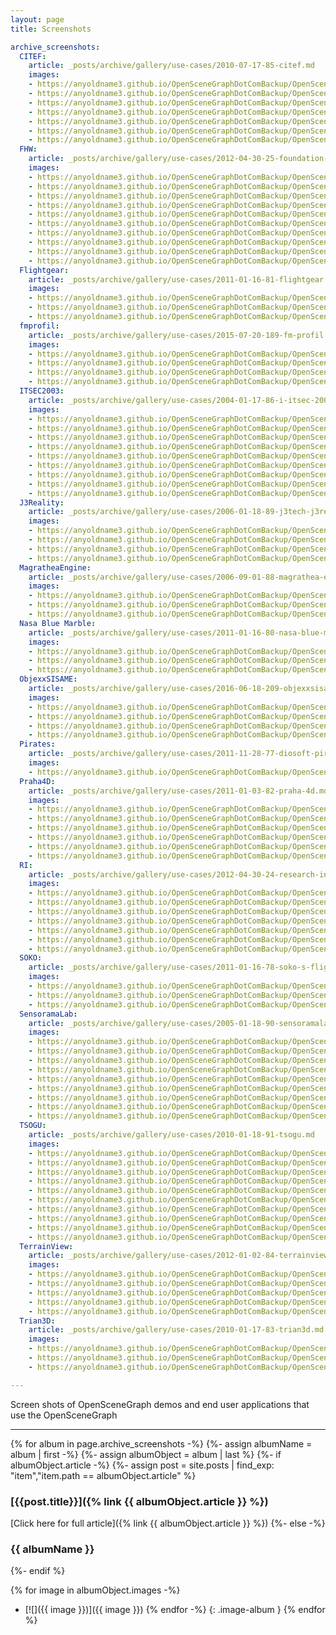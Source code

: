 ```yaml
---
layout: page
title: Screenshots

archive_screenshots:
  CITEF:
    article: _posts/archive/gallery/use-cases/2010-07-17-85-citef.md
    images:
    - https://anyoldname3.github.io/OpenSceneGraphDotComBackup/OpenSceneGraph/www.openscenegraph.com/images/gallery/Screenshots/CITEF/L301.jpg
    - https://anyoldname3.github.io/OpenSceneGraphDotComBackup/OpenSceneGraph/www.openscenegraph.com/images/gallery/Screenshots/CITEF/L302.jpg
    - https://anyoldname3.github.io/OpenSceneGraphDotComBackup/OpenSceneGraph/www.openscenegraph.com/images/gallery/Screenshots/CITEF/L303.jpg
    - https://anyoldname3.github.io/OpenSceneGraphDotComBackup/OpenSceneGraph/www.openscenegraph.com/images/gallery/Screenshots/CITEF/ML01.jpg
    - https://anyoldname3.github.io/OpenSceneGraphDotComBackup/OpenSceneGraph/www.openscenegraph.com/images/gallery/Screenshots/CITEF/ML02.jpg
    - https://anyoldname3.github.io/OpenSceneGraphDotComBackup/OpenSceneGraph/www.openscenegraph.com/images/gallery/Screenshots/CITEF/ML03.jpg
    - https://anyoldname3.github.io/OpenSceneGraphDotComBackup/OpenSceneGraph/www.openscenegraph.com/images/gallery/Screenshots/CITEF/SA01.jpg
  FHW:
    article: _posts/archive/gallery/use-cases/2012-04-30-25-foundation-of-the-hellenic-world.md
    images:
    - https://anyoldname3.github.io/OpenSceneGraphDotComBackup/OpenSceneGraph/www.openscenegraph.com/images/gallery/Screenshots/FHW/Heruls1.png
    - https://anyoldname3.github.io/OpenSceneGraphDotComBackup/OpenSceneGraph/www.openscenegraph.com/images/gallery/Screenshots/FHW/Heruls2.png
    - https://anyoldname3.github.io/OpenSceneGraphDotComBackup/OpenSceneGraph/www.openscenegraph.com/images/gallery/Screenshots/FHW/Heruls3.png
    - https://anyoldname3.github.io/OpenSceneGraphDotComBackup/OpenSceneGraph/www.openscenegraph.com/images/gallery/Screenshots/FHW/Miletus1.png
    - https://anyoldname3.github.io/OpenSceneGraphDotComBackup/OpenSceneGraph/www.openscenegraph.com/images/gallery/Screenshots/FHW/Miletus2.png
    - https://anyoldname3.github.io/OpenSceneGraphDotComBackup/OpenSceneGraph/www.openscenegraph.com/images/gallery/Screenshots/FHW/Priene_shot1.png
    - https://anyoldname3.github.io/OpenSceneGraphDotComBackup/OpenSceneGraph/www.openscenegraph.com/images/gallery/Screenshots/FHW/Priene_shot3.png
    - https://anyoldname3.github.io/OpenSceneGraphDotComBackup/OpenSceneGraph/www.openscenegraph.com/images/gallery/Screenshots/FHW/Priene_shot4.png
    - https://anyoldname3.github.io/OpenSceneGraphDotComBackup/OpenSceneGraph/www.openscenegraph.com/images/gallery/Screenshots/FHW/Priene_shot5.png
    - https://anyoldname3.github.io/OpenSceneGraphDotComBackup/OpenSceneGraph/www.openscenegraph.com/images/gallery/Screenshots/FHW/Screenshot-11.png
  Flightgear:
    article: _posts/archive/gallery/use-cases/2011-01-16-81-flightgear.md
    images:
    - https://anyoldname3.github.io/OpenSceneGraphDotComBackup/OpenSceneGraph/www.openscenegraph.com/images/gallery/Screenshots/Flightgear/747.jpg
    - https://anyoldname3.github.io/OpenSceneGraphDotComBackup/OpenSceneGraph/www.openscenegraph.com/images/gallery/Screenshots/Flightgear/concorde-gui.jpg
    - https://anyoldname3.github.io/OpenSceneGraphDotComBackup/OpenSceneGraph/www.openscenegraph.com/images/gallery/Screenshots/Flightgear/imgp1556.jpg
  fmprofil:
    article: _posts/archive/gallery/use-cases/2015-07-20-189-fm-profil.md
    images:
    - https://anyoldname3.github.io/OpenSceneGraphDotComBackup/OpenSceneGraph/www.openscenegraph.com/images/gallery/Screenshots/fmprofil/2D-3D.png
    - https://anyoldname3.github.io/OpenSceneGraphDotComBackup/OpenSceneGraph/www.openscenegraph.com/images/gallery/Screenshots/fmprofil/3d-ansicht.png
    - https://anyoldname3.github.io/OpenSceneGraphDotComBackup/OpenSceneGraph/www.openscenegraph.com/images/gallery/Screenshots/fmprofil/3d-laserscan.png
    - https://anyoldname3.github.io/OpenSceneGraphDotComBackup/OpenSceneGraph/www.openscenegraph.com/images/gallery/Screenshots/fmprofil/3d-orthophoto.png
  ITSEC2003:
    article: _posts/archive/gallery/use-cases/2004-01-17-86-i-itsec-2003.md
    images:
    - https://anyoldname3.github.io/OpenSceneGraphDotComBackup/OpenSceneGraph/www.openscenegraph.com/images/gallery/Screenshots/ITSEC2003/itsec2003_01_th.jpg
    - https://anyoldname3.github.io/OpenSceneGraphDotComBackup/OpenSceneGraph/www.openscenegraph.com/images/gallery/Screenshots/ITSEC2003/itsec2003_02_th.jpg
    - https://anyoldname3.github.io/OpenSceneGraphDotComBackup/OpenSceneGraph/www.openscenegraph.com/images/gallery/Screenshots/ITSEC2003/itsec2003_03_th.jpg
    - https://anyoldname3.github.io/OpenSceneGraphDotComBackup/OpenSceneGraph/www.openscenegraph.com/images/gallery/Screenshots/ITSEC2003/itsec2003_04_th.jpg
    - https://anyoldname3.github.io/OpenSceneGraphDotComBackup/OpenSceneGraph/www.openscenegraph.com/images/gallery/Screenshots/ITSEC2003/itsec2003_05_th.jpg
    - https://anyoldname3.github.io/OpenSceneGraphDotComBackup/OpenSceneGraph/www.openscenegraph.com/images/gallery/Screenshots/ITSEC2003/itsec2003_06_th.jpg
    - https://anyoldname3.github.io/OpenSceneGraphDotComBackup/OpenSceneGraph/www.openscenegraph.com/images/gallery/Screenshots/ITSEC2003/itsec2003_07_th.jpg
    - https://anyoldname3.github.io/OpenSceneGraphDotComBackup/OpenSceneGraph/www.openscenegraph.com/images/gallery/Screenshots/ITSEC2003/itsec2003_08_th.jpg
    - https://anyoldname3.github.io/OpenSceneGraphDotComBackup/OpenSceneGraph/www.openscenegraph.com/images/gallery/Screenshots/ITSEC2003/itsec2003_09_th.jpg
  J3Reality:
    article: _posts/archive/gallery/use-cases/2006-01-18-89-j3tech-j3reality.md
    images:
    - https://anyoldname3.github.io/OpenSceneGraphDotComBackup/OpenSceneGraph/www.openscenegraph.com/images/gallery/Screenshots/J3Reality/j3Reality1.jpg
    - https://anyoldname3.github.io/OpenSceneGraphDotComBackup/OpenSceneGraph/www.openscenegraph.com/images/gallery/Screenshots/J3Reality/j3Reality2.jpg
    - https://anyoldname3.github.io/OpenSceneGraphDotComBackup/OpenSceneGraph/www.openscenegraph.com/images/gallery/Screenshots/J3Reality/j3Reality3.jpg
    - https://anyoldname3.github.io/OpenSceneGraphDotComBackup/OpenSceneGraph/www.openscenegraph.com/images/gallery/Screenshots/J3Reality/j3Reality4.jpg
  MagratheaEngine:
    article: _posts/archive/gallery/use-cases/2006-09-01-88-magrathea-engine.md
    images:
    - https://anyoldname3.github.io/OpenSceneGraphDotComBackup/OpenSceneGraph/www.openscenegraph.com/images/gallery/Screenshots/MagratheaEngine/iss.jpg
    - https://anyoldname3.github.io/OpenSceneGraphDotComBackup/OpenSceneGraph/www.openscenegraph.com/images/gallery/Screenshots/MagratheaEngine/lensflare.jpg
    - https://anyoldname3.github.io/OpenSceneGraphDotComBackup/OpenSceneGraph/www.openscenegraph.com/images/gallery/Screenshots/MagratheaEngine/mars.jpg
  Nasa Blue Marble:
    article: _posts/archive/gallery/use-cases/2011-01-16-80-nasa-blue-marble.md
    images:
    - https://anyoldname3.github.io/OpenSceneGraphDotComBackup/OpenSceneGraph/www.openscenegraph.com/images/gallery/Screenshots/BlueMarble/bluemarble_01.jpg
    - https://anyoldname3.github.io/OpenSceneGraphDotComBackup/OpenSceneGraph/www.openscenegraph.com/images/gallery/Screenshots/BlueMarble/bluemarble_06.jpg
    - https://anyoldname3.github.io/OpenSceneGraphDotComBackup/OpenSceneGraph/www.openscenegraph.com/images/gallery/Screenshots/BlueMarble/bluemarble_09.jpg
  ObjexxSISAME:
    article: _posts/archive/gallery/use-cases/2016-06-18-209-objexxsisame.md
    images:
    - https://anyoldname3.github.io/OpenSceneGraphDotComBackup/OpenSceneGraph/www.openscenegraph.com/images/gallery/Screenshots/ObjexxSISAME.Bridge.png
    - https://anyoldname3.github.io/OpenSceneGraphDotComBackup/OpenSceneGraph/www.openscenegraph.com/images/gallery/Screenshots/ObjexxSISAME.Building.png
    - https://anyoldname3.github.io/OpenSceneGraphDotComBackup/OpenSceneGraph/www.openscenegraph.com/images/gallery/Screenshots/ObjexxSISAME.Bridge.Detail.png
    - https://anyoldname3.github.io/OpenSceneGraphDotComBackup/OpenSceneGraph/www.openscenegraph.com/images/gallery/Screenshots/ObjexxSISAME.Car.png
  Pirates:
    article: _posts/archive/gallery/use-cases/2011-11-28-77-diosoft-pirates.md
    images:
    - https://anyoldname3.github.io/OpenSceneGraphDotComBackup/OpenSceneGraph/www.openscenegraph.com/images/gallery/Screenshots/Pirates/pirates-2005-06-01-01.jpg
  Praha4D:
    article: _posts/archive/gallery/use-cases/2011-01-03-82-praha-4d.md
    images:
    - https://anyoldname3.github.io/OpenSceneGraphDotComBackup/OpenSceneGraph/www.openscenegraph.com/images/gallery/Screenshots/Praha4D/praha4D_001small.jpg
    - https://anyoldname3.github.io/OpenSceneGraphDotComBackup/OpenSceneGraph/www.openscenegraph.com/images/gallery/Screenshots/Praha4D/praha4D_002small.jpg
    - https://anyoldname3.github.io/OpenSceneGraphDotComBackup/OpenSceneGraph/www.openscenegraph.com/images/gallery/Screenshots/Praha4D/praha4D_003small.jpg
    - https://anyoldname3.github.io/OpenSceneGraphDotComBackup/OpenSceneGraph/www.openscenegraph.com/images/gallery/Screenshots/Praha4D/praha4D_004small.jpg
    - https://anyoldname3.github.io/OpenSceneGraphDotComBackup/OpenSceneGraph/www.openscenegraph.com/images/gallery/Screenshots/Praha4D/praha4D_005small.jpg
    - https://anyoldname3.github.io/OpenSceneGraphDotComBackup/OpenSceneGraph/www.openscenegraph.com/images/gallery/Screenshots/Praha4D/praha4D_006small.jpg
  RI:
    article: _posts/archive/gallery/use-cases/2012-04-30-24-research-institute-of-electronic-educational-resources.md
    images:
    - https://anyoldname3.github.io/OpenSceneGraphDotComBackup/OpenSceneGraph/www.openscenegraph.com/images/gallery/Screenshots/RI/med.png
    - https://anyoldname3.github.io/OpenSceneGraphDotComBackup/OpenSceneGraph/www.openscenegraph.com/images/gallery/Screenshots/RI/rieer1.png
    - https://anyoldname3.github.io/OpenSceneGraphDotComBackup/OpenSceneGraph/www.openscenegraph.com/images/gallery/Screenshots/RI/rieer2.png
    - https://anyoldname3.github.io/OpenSceneGraphDotComBackup/OpenSceneGraph/www.openscenegraph.com/images/gallery/Screenshots/RI/rieer3.png
    - https://anyoldname3.github.io/OpenSceneGraphDotComBackup/OpenSceneGraph/www.openscenegraph.com/images/gallery/Screenshots/RI/rieer4.png
    - https://anyoldname3.github.io/OpenSceneGraphDotComBackup/OpenSceneGraph/www.openscenegraph.com/images/gallery/Screenshots/RI/rieer6.png
    - https://anyoldname3.github.io/OpenSceneGraphDotComBackup/OpenSceneGraph/www.openscenegraph.com/images/gallery/Screenshots/RI/rieer7.jpg
  SOKO:
    article: _posts/archive/gallery/use-cases/2011-01-16-78-soko-s-flight-simulator.md
    images:
    - https://anyoldname3.github.io/OpenSceneGraphDotComBackup/OpenSceneGraph/www.openscenegraph.com/images/gallery/Screenshots/SOKO/soko_01.jpg
    - https://anyoldname3.github.io/OpenSceneGraphDotComBackup/OpenSceneGraph/www.openscenegraph.com/images/gallery/Screenshots/SOKO/soko_03.jpg
    - https://anyoldname3.github.io/OpenSceneGraphDotComBackup/OpenSceneGraph/www.openscenegraph.com/images/gallery/Screenshots/SOKO/soko_04.jpg
  SensoramaLab:
    article: _posts/archive/gallery/use-cases/2005-01-18-90-sensoramalab.md
    images:
    - https://anyoldname3.github.io/OpenSceneGraphDotComBackup/OpenSceneGraph/www.openscenegraph.com/images/gallery/Screenshots/SensoramaLab/flyingcities_1_th.jpg
    - https://anyoldname3.github.io/OpenSceneGraphDotComBackup/OpenSceneGraph/www.openscenegraph.com/images/gallery/Screenshots/SensoramaLab/flyingcities_2_th.jpg
    - https://anyoldname3.github.io/OpenSceneGraphDotComBackup/OpenSceneGraph/www.openscenegraph.com/images/gallery/Screenshots/SensoramaLab/flyingcities_3_th.jpg
    - https://anyoldname3.github.io/OpenSceneGraphDotComBackup/OpenSceneGraph/www.openscenegraph.com/images/gallery/Screenshots/SensoramaLab/magiccarpet_1_th.jpg
    - https://anyoldname3.github.io/OpenSceneGraphDotComBackup/OpenSceneGraph/www.openscenegraph.com/images/gallery/Screenshots/SensoramaLab/magiccarpet_2_th.jpg
    - https://anyoldname3.github.io/OpenSceneGraphDotComBackup/OpenSceneGraph/www.openscenegraph.com/images/gallery/Screenshots/SensoramaLab/magiccarpet_3_th.jpg
    - https://anyoldname3.github.io/OpenSceneGraphDotComBackup/OpenSceneGraph/www.openscenegraph.com/images/gallery/Screenshots/SensoramaLab/toyroom_model_th.jpg
    - https://anyoldname3.github.io/OpenSceneGraphDotComBackup/OpenSceneGraph/www.openscenegraph.com/images/gallery/Screenshots/SensoramaLab/toyroom_paradigm_th.jpg
    - https://anyoldname3.github.io/OpenSceneGraphDotComBackup/OpenSceneGraph/www.openscenegraph.com/images/gallery/Screenshots/SensoramaLab/toyroom_title.jpg
  TSOGU:
    article: _posts/archive/gallery/use-cases/2010-01-18-91-tsogu.md
    images:
    - https://anyoldname3.github.io/OpenSceneGraphDotComBackup/OpenSceneGraph/www.openscenegraph.com/images/gallery/Screenshots/TSOGU/111111.jpg
    - https://anyoldname3.github.io/OpenSceneGraphDotComBackup/OpenSceneGraph/www.openscenegraph.com/images/gallery/Screenshots/TSOGU/gammer.jpg
    - https://anyoldname3.github.io/OpenSceneGraphDotComBackup/OpenSceneGraph/www.openscenegraph.com/images/gallery/Screenshots/TSOGU/tsogu2.jpg
    - https://anyoldname3.github.io/OpenSceneGraphDotComBackup/OpenSceneGraph/www.openscenegraph.com/images/gallery/Screenshots/TSOGU/tsogu3.jpg
    - https://anyoldname3.github.io/OpenSceneGraphDotComBackup/OpenSceneGraph/www.openscenegraph.com/images/gallery/Screenshots/TSOGU/tsogu4.jpg
    - https://anyoldname3.github.io/OpenSceneGraphDotComBackup/OpenSceneGraph/www.openscenegraph.com/images/gallery/Screenshots/TSOGU/tsogu5.jpg
    - https://anyoldname3.github.io/OpenSceneGraphDotComBackup/OpenSceneGraph/www.openscenegraph.com/images/gallery/Screenshots/TSOGU/tsogu6.2.jpg
    - https://anyoldname3.github.io/OpenSceneGraphDotComBackup/OpenSceneGraph/www.openscenegraph.com/images/gallery/Screenshots/TSOGU/tsogu6.jpg
    - https://anyoldname3.github.io/OpenSceneGraphDotComBackup/OpenSceneGraph/www.openscenegraph.com/images/gallery/Screenshots/TSOGU/tsogu7.jpg
    - https://anyoldname3.github.io/OpenSceneGraphDotComBackup/OpenSceneGraph/www.openscenegraph.com/images/gallery/Screenshots/TSOGU/tsogu8.jpg
  TerrainView:
    article: _posts/archive/gallery/use-cases/2012-01-02-84-terrainview.md
    images:
    - https://anyoldname3.github.io/OpenSceneGraphDotComBackup/OpenSceneGraph/www.openscenegraph.com/images/gallery/Screenshots/TerrainView/vt_tv_1.jpg
    - https://anyoldname3.github.io/OpenSceneGraphDotComBackup/OpenSceneGraph/www.openscenegraph.com/images/gallery/Screenshots/TerrainView/vt_tvg_1.jpg
    - https://anyoldname3.github.io/OpenSceneGraphDotComBackup/OpenSceneGraph/www.openscenegraph.com/images/gallery/Screenshots/TerrainView/vt_tvg_2.jpg
    - https://anyoldname3.github.io/OpenSceneGraphDotComBackup/OpenSceneGraph/www.openscenegraph.com/images/gallery/Screenshots/TerrainView/vt_tvg_3.jpg
    - https://anyoldname3.github.io/OpenSceneGraphDotComBackup/OpenSceneGraph/www.openscenegraph.com/images/gallery/Screenshots/TerrainView/vt_tvg_4.jpg
  Trian3D:
    article: _posts/archive/gallery/use-cases/2010-01-17-83-trian3d.md
    images:
    - https://anyoldname3.github.io/OpenSceneGraphDotComBackup/OpenSceneGraph/www.openscenegraph.com/images/gallery/Screenshots/Trian3D/goldau.jpg
    - https://anyoldname3.github.io/OpenSceneGraphDotComBackup/OpenSceneGraph/www.openscenegraph.com/images/gallery/Screenshots/Trian3D/newTex_01.jpg
    - https://anyoldname3.github.io/OpenSceneGraphDotComBackup/OpenSceneGraph/www.openscenegraph.com/images/gallery/Screenshots/Trian3D/sf_08_big.jpg

---
```


Screen shots of OpenSceneGraph demos and end user applications that use the OpenSceneGraph

---

{% for album in page.archive_screenshots -%}
{%- assign albumName = album | first -%}
{%- assign albumObject = album | last %}
{%- if albumObject.article -%}
{%- assign post = site.posts | find_exp: "item","item.path == albumObject.article" %}

### [{{post.title}}]({% link {{ albumObject.article }} %})

[Click here for full article]({% link {{ albumObject.article }} %})
{%- else -%}
### {{ albumName }}
{%- endif %}

{% for image in albumObject.images -%}
* [![]({{ image }})]({{ image }})
{% endfor -%}
{: .image-album }
{% endfor %}
